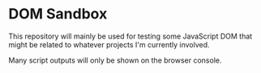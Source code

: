 # DOM Sandbox

This repository will mainly be used for testing some JavaScript DOM that might be related to whatever projects I'm currently involved.

Many script outputs will only be shown on the browser console.